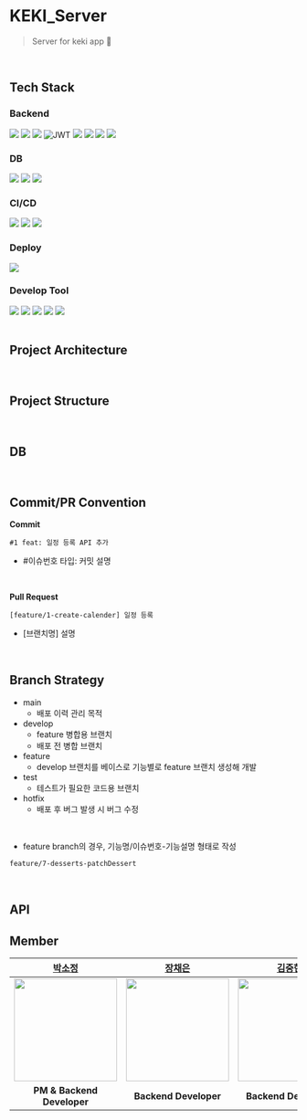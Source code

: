 # KEKI_Server
>  Server for keki app 🍰
<br>

## Tech Stack
### Backend
<img src="https://img.shields.io/badge/java-007396?style=for-the-badge&logo=java&logoColor=white"> <img src="https://img.shields.io/badge/springboot-6DB33F?style=for-the-badge&logo=springboot&logoColor=white"> <img src="https://img.shields.io/badge/spring security-6DB33F?style=for-the-badge&logo=springsecurity&logoColor=white"> ![JWT](https://img.shields.io/badge/JWT-black?style=for-the-badge&logo=JSON%20web%20tokens) <img src="https://img.shields.io/badge/spring data jpa-6DB33F?style=for-the-badge&logoColor=white"> <img src="https://img.shields.io/badge/querydsl-6DB33F?style=for-the-badge&logoColor=white"> <img src="https://img.shields.io/badge/hibernate-59666C?style=for-the-badge&logo=hibernate&logoColor=white"> <img src="https://img.shields.io/badge/gradle-02303A?style=for-the-badge&logo=gradle&logoColor=white"> 

### DB
<img src="https://img.shields.io/badge/amazon rds-527FFF?style=for-the-badge&logo=amazonrds&logoColor=white"> <img src="https://img.shields.io/badge/mysql-4479A1?style=for-the-badge&logo=mysql&logoColor=white"> <img src="https://img.shields.io/badge/jasypt-0769AD?style=for-the-badge&logoColor=white"> 

### CI/CD
<img src="https://img.shields.io/badge/jenkins-D24939?style=for-the-badge&logo=jenkins&logoColor=white"> <img src="https://img.shields.io/badge/docker-2496ED?style=for-the-badge&logo=docker&logoColor=white"> <img src="https://img.shields.io/badge/docker hub-2496ED?style=for-the-badge&logo=docker&logoColor=white"> 

### Deploy
<img src="https://img.shields.io/badge/amazon ec2-FF9900?style=for-the-badge&logo=amazon ec2&logoColor=white"> 

### Develop Tool
<img src="https://img.shields.io/badge/intelliJ-000000?style=for-the-badge&logo=intellij idea&logoColor=white"> <img src="https://img.shields.io/badge/postman-FF6C37?style=for-the-badge&logo=postman&logoColor=white"> <img src="https://img.shields.io/badge/swagger-85EA2D?style=for-the-badge&logo=swagger&logoColor=white"> <img src="https://img.shields.io/badge/github-181717?style=for-the-badge&logo=github&logoColor=white"> <img src="https://img.shields.io/badge/git-F05032?style=for-the-badge&logo=git&logoColor=white">
<br> 
<br>

## Project Architecture
<br>

## Project Structure
<br>

## DB 
<br>

## Commit/PR Convention
**Commit**
```
#1 feat: 일정 등록 API 추가
```
- #이슈번호 타입: 커밋 설명
<br>

**Pull Request**
```
[feature/1-create-calender] 일정 등록
```
- [브랜치명]  설명
<br>

## Branch Strategy
- main
    - 배포 이력 관리 목적
- develop
    - feature 병합용 브랜치
    - 배포 전 병합 브랜치
- feature
    - develop 브랜치를 베이스로 기능별로 feature 브랜치 생성해 개발
- test
    - 테스트가 필요한 코드용 브랜치
- hotfix
    - 배포 후 버그 발생 시 버그 수정 
<br>

- feature branch의 경우, 기능명/이슈번호-기능설명 형태로 작성
```md
feature/7-desserts-patchDessert
```
<br>

## API

## Member
|[박소정](https://github.com/sojungpp)|[장채은](https://github.com/JoongHyun-Kim)|[김중현](https://github.com/JoongHyun-Kim)|[박서연](https://github.com/psyeon1120)|
|:---:|:---:|:---:|:---:|
|<img src="https://github.com/sojungpp.png" width="180" height="180" >|<img src="https://github.com/chaerlo127.png" width="180" height="180" >|<img src="https://github.com/JoongHyun-Kim.png" width="180" height="180" >|<img src="https://github.com/psyeon1120.png" width="180" height="180">|
| **PM & Backend Developer** | **Backend Developer**| **Backend Developer** | **Backend Developer** |

